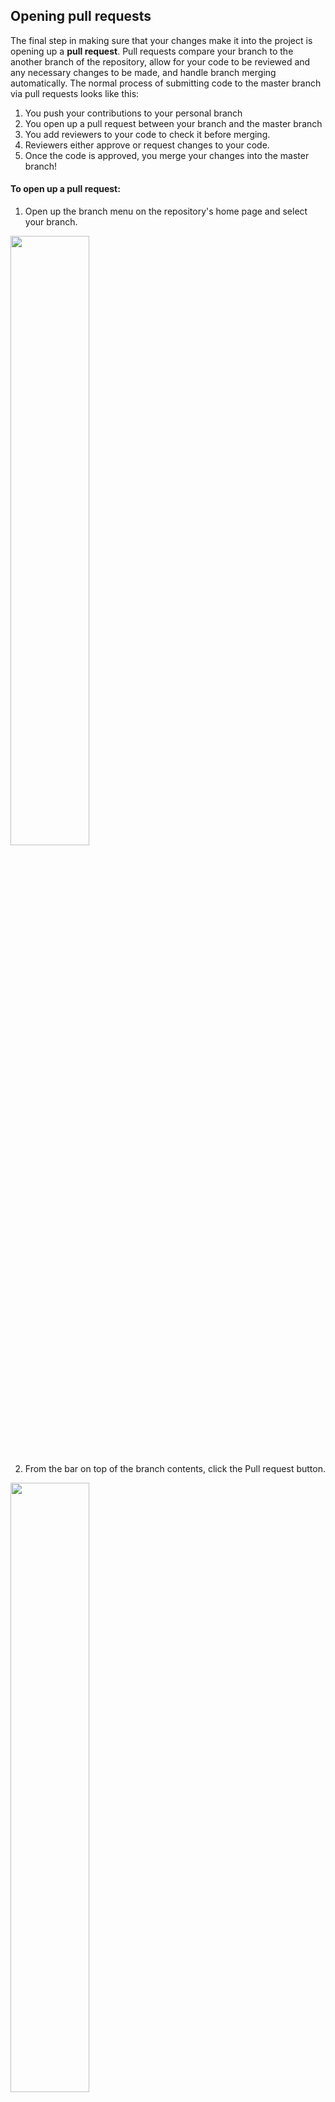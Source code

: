 ## Opening pull requests

The final step in making sure that your changes make it into the project is opening up a **pull request**. Pull requests compare your branch to the another branch of the repository, allow for your code to be reviewed and any necessary changes to be made, and handle branch merging automatically. The normal process of submitting code to the master branch via pull requests looks like this:
 1. You push your contributions to your personal branch
 2. You open up a pull request between your branch and the master branch
 3. You add reviewers to your code to check it before merging.
 4. Reviewers either approve or request changes to your code.
 5. Once the code is approved, you merge your changes into the master branch!

#### To open up a pull request:

1. Open up the branch menu on the repository's home page and select your branch.
<img src="branch-dropdown.png" width="50%"/>

2. From the bar on top of the branch contents, click the Pull request button.
<img src="pull-request-start-review-button.png" width="50%"/>

3. Looking at the dropdown menu, set the *base* branch to `master` and the *compare* branch to the branch that you made your changes in.
<img src="choose-base-and-compare-branches.png" width="50%"/>

4. Add a title and description for your PR.
<img src="pullrequest-description.png" width="50%"/>

5. Select **Create Pull Request** (or draft if needed) and you're good to go!
<img src="pullrequest-send.png" width="50%"/>

###### Source: [GitHub Docs: Creating a pull request](https://docs.github.com/en/github/collaborating-with-issues-and-pull-requests/creating-a-pull-request)

Now, let's say that your need to make some changes to your code you submit the PR. As mentioned in a prior part, all you'll have to make the changes locally and push to your branch, and the updates will automatically be reflected in PR. This is how you make changes brought up in **Code Reviews**. If you want to learn more about code reviews, see the [GitHub Docs: About pull request reviews](https://docs.github.com/en/github/collaborating-with-issues-and-pull-requests/about-pull-request-reviews).

If you don't need to make any changes, the reviewer will approve the PR, and the changes will either be automatically merged in, the reviewer can do it, or you can do it yourself!

**Note:** If your branch has gotten out of sync with the master branch, you may get a **merge conflict**. To avoid this, make sure your personal branch up to date with master by runing:
```
git checkout <your_branch>
git fetch origin
git pull origin master
```
This is explained further in the next part.

To learn more about merge conflicts, check out the [GitHub Docs: About merge conflicts](https://docs.github.com/en/github/collaborating-with-issues-and-pull-requests/about-merge-conflicts).
## Challenge 5:

Take the changes you pushed to GitHub in the last part and open up a pull request! **Hint: if you followed the tutorial, you cloned a fork of this repository. [This link might be helpful.](https://docs.github.com/en/github/collaborating-with-issues-and-pull-requests/creating-a-pull-request-from-a-fork)** If everything checks out, your work in Challenge 3 will be merged into the master branch!

[Next: Keeping up with the repository](../part7-keeping_up_with_repo)